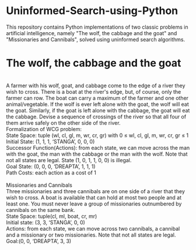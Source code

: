 # Uninformed-Search-using-Python
This repository contains Python implementations of two classic problems in artificial intelligence, namely "The wolf, the cabbage and the goat" and "Missionaries and Cannibals", solved using uninformed search algorithms. <br>
<h1>The wolf, the cabbage and the goat</h1> <br>
A farmer with his wolf, goat, and cabbage come to the edge of a river they wish to cross. 
There is a boat at the river's edge, but, of course, only the farmer can row. The boat can carry a maximum of the farmer and one other animal/vegetable. If the wolf is ever left alone with the goat, the wolf will eat the goat. Similarly, if the goat is left alone with the cabbage, the goat will eat the cabbage. Devise a sequence of crossings of the river so that all four of them arrive safely on the other side of the river. <br>
Formalization of WCG problem: <br>
State Space: tuple (wl, cl, gl, m, wr, cr, gr) with 0 ≤ wl, cl, gl, m,  wr, cr, gr ≤ 1 <br>
Initial State: (1, 1, 1, ‘STANGA’, 0, 0, 0) <br>
Successor Function(Actions): from each state, we can move across the man with the goat, the man with the cabbage or the man with the wolf. Note that not all states are legal. State
 (1, 0, 1, 1, 0, 0) is illegal. <br>
Goal State: (0, 0, 0, ‘DREAPTA’, 1, 1, 1) <br>
Path Costs: each action as a cost of 1 <br> <br>
Missionaries and Cannibals <br>
Three missionaries and three cannibals are on one side of a river that they wish to cross.  A boat is available that can hold at most two people and at least one. You must never leave a group of missionaries outnumbered by cannibals on the same bank. <br>
State Space: tuple(cl, ml, boat, cr, mr)<br>
Initial state: (3, 3, ‘STANGA’, 0, 0)<br>
Actions: from each state, we can move across two cannibals, a cannibal and a missionary or two missionaries. Note that not all states are legal. <br>
Goal:(0, 0, ‘DREAPTA’, 3, 3)
